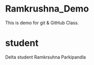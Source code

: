 # Ramkrushna_Demo
This is demo for git &amp; GitHub Class.

# student
Delta student Ramkrsuhna Parkipandla
